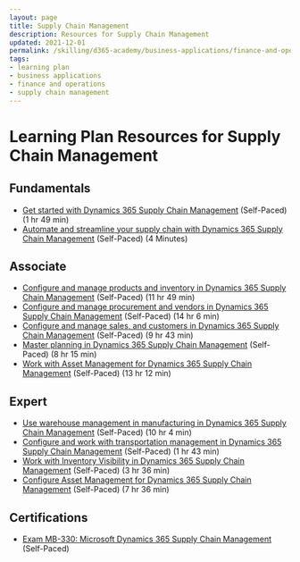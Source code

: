 ```yaml
---
layout: page
title: Supply Chain Management
description: Resources for Supply Chain Management
updated: 2021-12-01
permalink: /skilling/d365-academy/business-applications/finance-and-operations/supply-chain-management
tags:
- learning plan
- business applications
- finance and operations
- supply chain management
---
```


# Learning Plan Resources for Supply Chain Management

## Fundamentals

* [Get started with Dynamics 365 Supply Chain Management](https://learn.microsoft.com/en-us/training/modules/get-started-supply-chain-management-dyn365-supply-chain-mgmt/) (Self-Paced) (1 hr 49 min)
* [Automate and streamline your supply chain with Dynamics 365 Supply Chain Management](https://www.youtube.com/watch?v=i9HpWkKZtuk) (Self-Paced) (4 Minutes)

## Associate

* [Configure and manage products and inventory in Dynamics 365 Supply Chain Management](https://docs.microsoft.com/en-us/learn/paths/configure-manage-products-inventory-dyn365-supply-chain-mgmt/) (Self-Paced) (11 hr 49 min)
* [Configure and manage procurement and vendors in Dynamics 365 Supply Chain Management](https://docs.microsoft.com/en-us/learn/paths/configure-manage-procurement-vendors-dyn365-supply-chain-mgmt/) (Self-Paced) (14 hr 6 min)
* [Configure and manage sales, and customers in Dynamics 365 Supply Chain Management](https://docs.microsoft.com/en-us/learn/paths/configure-manage-sales-customers-dyn365-supply-chain-mgmt/) (Self-Paced) (9 hr 43 min)
* [Master planning in Dynamics 365 Supply Chain Management](https://learn.microsoft.com/en-us/training/paths/master-planning-supply-chain-management/) (Self-Paced) (8 hr 15 min)
* [Work with Asset Management for Dynamics 365 Supply Chain Management](https://learn.microsoft.com/en-us/training/paths/work-asset-management-dyn365-supply-chain-mgmt/) (Self-Paced) (13 hr 12 min)

## Expert
* [Use warehouse management in manufacturing in Dynamics 365 Supply Chain Management](https://learn.microsoft.com/en-us/training/paths/use-warehouse-manufacturing-dyn365-supply-chain-mgmt/) (Self-Paced) (10 hr 4 min)
* [Configure and work with transportation management in Dynamics 365 Supply Chain Management](https://docs.microsoft.com/en-us/learn/paths/configure-work-transportation-mgmt-dyn365-supply-chain-mgmt/) (Self-Paced) (1 hr 43 min)
* [Work with Inventory Visibility in Dynamics 365 Supply Chain Management](https://learn.microsoft.com/en-us/training/paths/work-with-inventory-visibility/) (Self-Paced) (3 hr 36 min)
* [Configure Asset Management for Dynamics 365 Supply Chain Management](https://learn.microsoft.com/en-us/training/paths/configure-asset-management-dyn365-supply-chain-mgmt/) (Self-Paced) (7 hr 36 min)

## Certifications

* [Exam MB-330: Microsoft Dynamics 365 Supply Chain Management](https://docs.microsoft.com/en-us/learn/certifications/exams/mb-330) (Self-Paced)